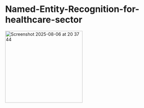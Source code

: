 # Named-Entity-Recognition-for-healthcare-sector

<img width="248" height="231" alt="Screenshot 2025-08-06 at 20 37 44" src="https://github.com/user-attachments/assets/c98c48e5-8b53-4295-beb4-a6bfa7b631c3" />
